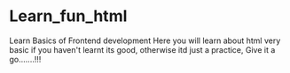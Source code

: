 # Learn_fun_html
Learn Basics of Frontend development 
Here you will learn about html  very basic if you haven't learnt its good, otherwise itd just a practice, Give it a go.......!!!

